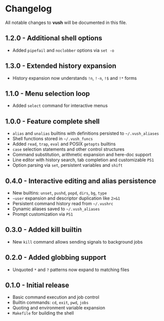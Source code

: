 # Changelog

All notable changes to **vush** will be documented in this file.

## 1.2.0 - Additional shell options
- Added `pipefail` and `noclobber` options via `set -o`

## 1.3.0 - Extended history expansion
- History expansion now understands `!n`, `!-n`, `!$` and `!*` forms

## 1.1.0 - Menu selection loop
- Added `select` command for interactive menus

## 1.0.0 - Feature complete shell
- `alias` and `unalias` builtins with definitions persisted to `~/.vush_aliases`
- Shell functions stored in `~/.vush_funcs`
- Added `read`, `trap`, `eval` and POSIX `getopts` builtins
- `case` selection statements and other control structures
- Command substitution, arithmetic expansion and here-doc support
- Line editor with history search, tab completion and customizable `PS1`
- Option parsing via `set`, persistent variables and `shift`

## 0.4.0 - Interactive editing and alias persistence
- New builtins: `unset`, `pushd`, `popd`, `dirs`, `bg`, `type`
- `~user` expansion and descriptor duplication like `2>&1`
- Persistent command history read from `~/.vushrc`
- Dynamic aliases saved to `~/.vush_aliases`
- Prompt customization via `PS1`

## 0.3.0 - Added kill builtin
- New `kill` command allows sending signals to background jobs

## 0.2.0 - Added globbing support
- Unquoted `*` and `?` patterns now expand to matching files

## 0.1.0 - Initial release
- Basic command execution and job control
- Builtin commands: `cd`, `exit`, `pwd`, `jobs`
- Quoting and environment variable expansion
- `Makefile` for building the shell

